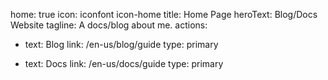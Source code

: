 home: true
icon: iconfont icon-home
title: Home Page
heroText: Blog/Docs Website
tagline: A docs/blog about me.
actions:
  - text: Blog
    link: /en-us/blog/guide
    type: primary
	
  - text: Docs
    link: /en-us/docs/guide
    type: primary